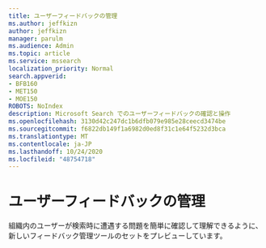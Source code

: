```yaml
---
title: ユーザーフィードバックの管理
ms.author: jeffkizn
author: jeffkizn
manager: parulm
ms.audience: Admin
ms.topic: article
ms.service: mssearch
localization_priority: Normal
search.appverid:
- BFB160
- MET150
- MOE150
ROBOTS: NoIndex
description: Microsoft Search でのユーザーフィードバックの確認と操作
ms.openlocfilehash: 3130d42c247dc1b6dfb079e985e28ceecd3474be
ms.sourcegitcommit: f6822db149f1a6982d0ed8f31c1e64f5232d3bca
ms.translationtype: MT
ms.contentlocale: ja-JP
ms.lasthandoff: 10/24/2020
ms.locfileid: "48754718"
---
```

# <a name="managing-user-feedback"></a>ユーザーフィードバックの管理

組織内のユーザーが検索時に遭遇する問題を簡単に確認して理解できるように、新しいフィードバック管理ツールのセットをプレビューしています。
